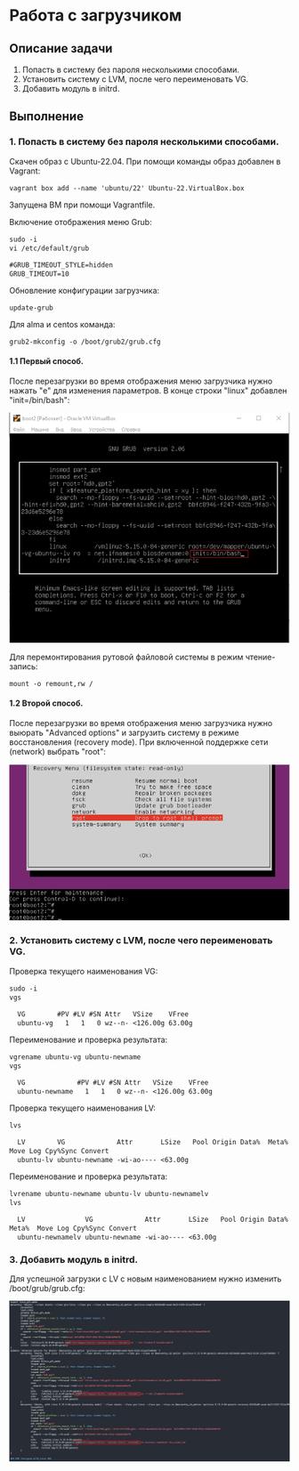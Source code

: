 # Работа с загрузчиком

## Описание задачи

1. Попасть в систему без пароля несколькими способами.
2. Установить систему с LVM, после чего переименовать VG.
3. Добавить модуль в initrd.

## Выполнение

### 1. Попасть в систему без пароля несколькими способами.

Скачен образ с Ubuntu-22.04.
При помощи команды образ добавлен в Vagrant:
```console
vagrant box add --name 'ubuntu/22' Ubuntu-22.VirtualBox.box
```
Запущена ВМ при помощи Vagrantfile.

Включение отображения меню Grub:
```console
sudo -i
vi /etc/default/grub
```
```
#GRUB_TIMEOUT_STYLE=hidden
GRUB_TIMEOUT=10
```
Обновление конфигурации загрузчика:
```console
update-grub
```
Для alma и centos команда:
```console
grub2-mkconfig -o /boot/grub2/grub.cfg
```

#### 1.1 Первый способ.

После перезагрузки во время отображения меню загрузчика нужно нажать "e" для изменения параметров.
В конце строки "linux" добавлен "init=/bin/bash":

![Image alt](https://github.com/Sof-Lab/Home_Lab/blob/main/Linux/Boot/Grub.png)

Для перемонтирования рутовой файловой системы в режим чтение-запись:
```console
mount -o remount,rw /
```

#### 1.2 Второй способ.

После перезагрузки во время отображения меню загрузчика нужно выюрать "Advanced options"
и загрузить систему в режиме восстановления (recovery mode).
При включенной поддержке сети (network) выбрать "root":

![Image alt](https://github.com/Sof-Lab/Home_Lab/blob/main/Linux/Boot/Grub_Recovery_mode.png)

### 2. Установить систему с LVM, после чего переименовать VG.

Проверка текущего наименования VG:
```console
sudo -i
vgs
```
```
  VG        #PV #LV #SN Attr   VSize    VFree
  ubuntu-vg   1   1   0 wz--n- <126.00g 63.00g
```
Переименование и проверка результата:
```console
vgrename ubuntu-vg ubuntu-newname
vgs
```
```
  VG             #PV #LV #SN Attr   VSize    VFree
  ubuntu-newname   1   1   0 wz--n- <126.00g 63.00g
```
Проверка текущего наименования LV:
```console
lvs
```
```
  LV        VG             Attr       LSize   Pool Origin Data%  Meta%  Move Log Cpy%Sync Convert
  ubuntu-lv ubuntu-newname -wi-ao---- <63.00g
```
Переименование и проверка результата:
```console
lvrename ubuntu-newname ubuntu-lv ubuntu-newnamelv
lvs
```
```
  LV               VG             Attr       LSize   Pool Origin Data%  Meta%  Move Log Cpy%Sync Convert
  ubuntu-newnamelv ubuntu-newname -wi-ao---- <63.00g
```

### 3. Добавить модуль в initrd.
Для успешной загрузки с LV с новым наименованием нужно изменить /boot/grub/grub.cfg:

![Image alt](https://github.com/Sof-Lab/Home_Lab/blob/main/Linux/Boot/Grub_cfg.png)